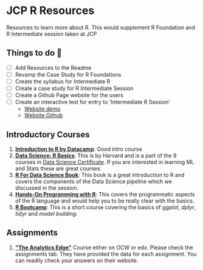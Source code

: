 # JCP R Resources
Resources to learn more about R. This would supplement R Foundation and R Intermediate session taken at JCP


## Things to do :pencil:

- [ ] Add Resources to the Readme  
- [ ] Revamp the Case Study for R Foundations
- [ ] Create the syllabus for Intermediate R
- [ ] Create a case study for R Intermediate Session
- [ ] Create a Github Page website for the users
- [ ] Create an interactive test for entry to 'Intermediate R Session'
  - [Website demo](https://laurencebradford.github.io/wp-quiz/)
  - [Website Github](https://github.com/laurencebradford/wp-quiz)


## **Introductory Courses**

1. **[Introduction to R by Datacamp](https://www.datacamp.com/courses/free-introduction-to-r)**: Good intro course
2. **[Data Science: R Basics](https://www.edx.org/course/r-basics-2)**: This is by Harvard and is a part of the 9 courses in [Data Science Certificate](https://www.edx.org/professional-certificate/harvardx-data-science). If you are interested in learning ML and Stats these are great courses. 
3. **[R For Data Science Book](https://nam01.safelinks.protection.outlook.com/?url=https%3A%2F%2Fr4ds.had.co.nz%2F&data=02%7C01%7Ccbatra%40jcp.com%7C24d51004072e419977b608d6c4b6713a%7C9c0ac0b90217468aa4322649cd6ed297%7C0%7C0%7C636912685195439136&sdata=jtMdUvFdfaHYqUSTDWEfpF%2BLBMQ6wkDUR4tfOfua1Fo%3D&reserved=0)**: This book is a great introduction to R and covers the components of the Data Science pipeline which we discussed in the session. 
4. **[Hands-On Programming with R](https://rstudio-education.github.io/hopr/)**: This covers the programmatic aspects of the R language and would help you to be really clear with the basics. 
5. **[R Bootcamp](https://www.datacamp.com/courses/rbootcamp)**: This is a short course covering the basics of *ggplot*, *dplyr*, *tidyr* and *model building*.

## **Assignments**

1. **["The Analytics Edge"](https://ocw.mit.edu/courses/sloan-school-of-management/15-071-the-analytics-edge-spring-2017/index.htm)** Course either on OCW or edx. Please check the assignments tab. They have provided the data for each assignment. You can readily check your answers on their website. 
